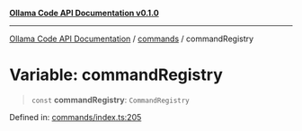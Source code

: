 [**Ollama Code API Documentation v0.1.0**](../../README.md)

***

[Ollama Code API Documentation](../../modules.md) / [commands](../README.md) / commandRegistry

# Variable: commandRegistry

> `const` **commandRegistry**: `CommandRegistry`

Defined in: [commands/index.ts:205](https://github.com/erichchampion/ollama-code/blob/3fe0ce113b10803e1393cbc2fdc48d5134e8d686/ollama-code/src/commands/index.ts#L205)
